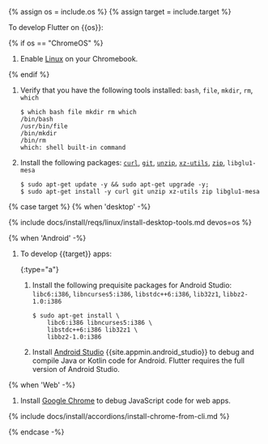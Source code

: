 {% assign os = include.os %}
{% assign target = include.target %}

To develop Flutter on {{os}}:

{% if os == "ChromeOS" %}

1. Enable [Linux][] on your Chromebook.

{% endif %}

1. Verify that you have the following tools installed:
   `bash`, `file`, `mkdir`, `rm`, `which`

   ```terminal
   $ which bash file mkdir rm which
   /bin/bash
   /usr/bin/file
   /bin/mkdir
   /bin/rm
   which: shell built-in command
   ```

1. Install the following packages:
   [`curl`][curl], [`git`][git], [`unzip`][unzip], [`xz-utils`][xz], [`zip`][zip], `libglu1-mesa`

   ```terminal
   $ sudo apt-get update -y && sudo apt-get upgrade -y;
   $ sudo apt-get install -y curl git unzip xz-utils zip libglu1-mesa
   ```

{% case target %}
{% when 'desktop' -%}

{% include docs/install/reqs/linux/install-desktop-tools.md devos=os %}

{% when 'Android' -%}

1. To develop {{target}} apps:

   {:type="a"}
   1. Install the following prequisite packages for Android Studio:
      `libc6:i386`, `libncurses5:i386`, `libstdc++6:i386`, `lib32z1`, `libbz2-1.0:i386`

      ```terminal
      $ sudo apt-get install \
          libc6:i386 libncurses5:i386 \
          libstdc++6:i386 lib32z1 \
          libbz2-1.0:i386
      ```

   1. Install [Android Studio][] {{site.appmin.android_studio}} to debug and compile
      Java or Kotlin code for Android.
      Flutter requires the full version of Android Studio.

{% when 'Web' -%}

1. Install [Google Chrome][] to debug JavaScript code for web apps.

{% include docs/install/accordions/install-chrome-from-cli.md %}

{% endcase -%}

[Linux]: https://support.google.com/chromebook/answer/9145439
[curl]: https://curl.se/
[git]: https://git-scm.com/
[unzip]: https://linux.die.net/man/1/unzip
[xz]: https://xz.tukaani.org/xz-utils/
[zip]: https://linux.die.net/man/1/zip
[Android Studio]: https://developer.android.com/studio/install#linux
[Google Chrome]: https://www.google.com/chrome/dr/download/
